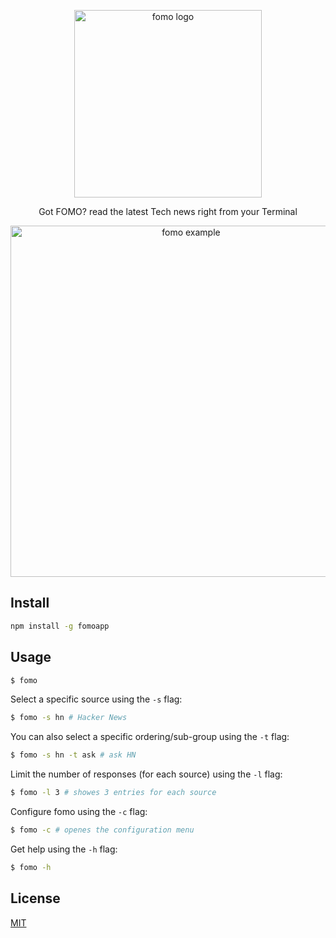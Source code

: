 <p align="center"><img src="https://user-images.githubusercontent.com/4867932/85957355-4bba7d00-b995-11ea-96ec-9c9ce00a5f85.png" height="300" alt="fomo logo"></p>
<p align="center">Got FOMO? read the latest Tech news right from your Terminal</p>
<p align="center"><img src="https://user-images.githubusercontent.com/4867932/85957302-ee263080-b994-11ea-912f-6ecfa2230942.gif" width="562" alt="fomo example"></p>


## Install
```sh
npm install -g fomoapp
```

## Usage
```sh
$ fomo
```

Select a specific source using the `-s` flag:
```sh
$ fomo -s hn # Hacker News
```

You can also select a specific ordering/sub-group using the `-t` flag:
```sh
$ fomo -s hn -t ask # ask HN
```

Limit the number of responses (for each source) using the `-l` flag:
```sh
$ fomo -l 3 # showes 3 entries for each source
```

Configure fomo using the `-c` flag:
```sh
$ fomo -c # openes the configuration menu
```

Get help using the `-h` flag:
```sh
$ fomo -h
```

## License
[MIT](LICENSE)
